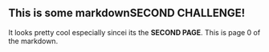 ## This is some markdownSECOND CHALLENGE!

It looks pretty cool especially sincei its the **SECOND PAGE**. This is page 0 of the markdown.
